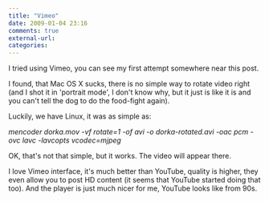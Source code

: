 ```yaml
---
title: "Vimeo"
date: 2009-01-04 23:16
comments: true
external-url:
categories:
---
```

I tried using Vimeo, you can see my first attempt somewhere near this post.  
  
I found, that Mac OS X sucks, there is no simple way to rotate video right (and I shot it in 'portrait mode', I don't know why, but it just is like it is and you can't tell the dog to do the food-fight again).  
  
Luckily, we have Linux, it was as simple as:  
  
_mencoder dorka.mov -vf rotate=1 -of avi -o dorka-rotated.avi -oac pcm -ovc lavc -lavcopts vcodec=mjpeg_  
  
OK, that's not that simple, but it works. The video will appear there.  
  
I love Vimeo interface, it's much better than YouTube, quality is higher, they even allow you to post HD content (it seems that YouTube started doing that too). And the player is just much nicer for me, YouTube looks like from 90s.
